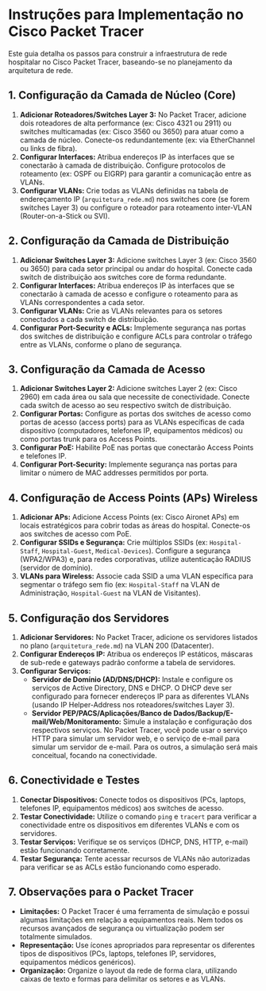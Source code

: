 # Instruções para Implementação no Cisco Packet Tracer

Este guia detalha os passos para construir a infraestrutura de rede hospitalar no Cisco Packet Tracer, baseando-se no planejamento da arquitetura de rede.

## 1. Configuração da Camada de Núcleo (Core)

1.  **Adicionar Roteadores/Switches Layer 3:** No Packet Tracer, adicione dois roteadores de alta performance (ex: Cisco 4321 ou 2911) ou switches multicamadas (ex: Cisco 3560 ou 3650) para atuar como a camada de núcleo. Conecte-os redundantemente (ex: via EtherChannel ou links de fibra).
2.  **Configurar Interfaces:** Atribua endereços IP às interfaces que se conectarão à camada de distribuição. Configure protocolos de roteamento (ex: OSPF ou EIGRP) para garantir a comunicação entre as VLANs.
3.  **Configurar VLANs:** Crie todas as VLANs definidas na tabela de endereçamento IP (`arquitetura_rede.md`) nos switches core (se forem switches Layer 3) ou configure o roteador para roteamento inter-VLAN (Router-on-a-Stick ou SVI).

## 2. Configuração da Camada de Distribuição

1.  **Adicionar Switches Layer 3:** Adicione switches Layer 3 (ex: Cisco 3560 ou 3650) para cada setor principal ou andar do hospital. Conecte cada switch de distribuição aos switches core de forma redundante.
2.  **Configurar Interfaces:** Atribua endereços IP às interfaces que se conectarão à camada de acesso e configure o roteamento para as VLANs correspondentes a cada setor.
3.  **Configurar VLANs:** Crie as VLANs relevantes para os setores conectados a cada switch de distribuição.
4.  **Configurar Port-Security e ACLs:** Implemente segurança nas portas dos switches de distribuição e configure ACLs para controlar o tráfego entre as VLANs, conforme o plano de segurança.

## 3. Configuração da Camada de Acesso

1.  **Adicionar Switches Layer 2:** Adicione switches Layer 2 (ex: Cisco 2960) em cada área ou sala que necessite de conectividade. Conecte cada switch de acesso ao seu respectivo switch de distribuição.
2.  **Configurar Portas:** Configure as portas dos switches de acesso como portas de acesso (access ports) para as VLANs específicas de cada dispositivo (computadores, telefones IP, equipamentos médicos) ou como portas trunk para os Access Points.
3.  **Configurar PoE:** Habilite PoE nas portas que conectarão Access Points e telefones IP.
4.  **Configurar Port-Security:** Implemente segurança nas portas para limitar o número de MAC addresses permitidos por porta.

## 4. Configuração de Access Points (APs) Wireless

1.  **Adicionar APs:** Adicione Access Points (ex: Cisco Aironet APs) em locais estratégicos para cobrir todas as áreas do hospital. Conecte-os aos switches de acesso com PoE.
2.  **Configurar SSIDs e Segurança:** Crie múltiplos SSIDs (ex: `Hospital-Staff`, `Hospital-Guest`, `Medical-Devices`). Configure a segurança (WPA2/WPA3) e, para redes corporativas, utilize autenticação RADIUS (servidor de domínio).
3.  **VLANs para Wireless:** Associe cada SSID a uma VLAN específica para segmentar o tráfego sem fio (ex: `Hospital-Staff` na VLAN de Administração, `Hospital-Guest` na VLAN de Visitantes).

## 5. Configuração dos Servidores

1.  **Adicionar Servidores:** No Packet Tracer, adicione os servidores listados no plano (`arquitetura_rede.md`) na VLAN 200 (Datacenter).
2.  **Configurar Endereços IP:** Atribua os endereços IP estáticos, máscaras de sub-rede e gateways padrão conforme a tabela de servidores.
3.  **Configurar Serviços:**
    *   **Servidor de Domínio (AD/DNS/DHCP):** Instale e configure os serviços de Active Directory, DNS e DHCP. O DHCP deve ser configurado para fornecer endereços IP para as diferentes VLANs (usando IP Helper-Address nos roteadores/switches Layer 3).
    *   **Servidor PEP/PACS/Aplicações/Banco de Dados/Backup/E-mail/Web/Monitoramento:** Simule a instalação e configuração dos respectivos serviços. No Packet Tracer, você pode usar o serviço HTTP para simular um servidor web, e o serviço de e-mail para simular um servidor de e-mail. Para os outros, a simulação será mais conceitual, focando na conectividade.

## 6. Conectividade e Testes

1.  **Conectar Dispositivos:** Conecte todos os dispositivos (PCs, laptops, telefones IP, equipamentos médicos) aos switches de acesso.
2.  **Testar Conectividade:** Utilize o comando `ping` e `tracert` para verificar a conectividade entre os dispositivos em diferentes VLANs e com os servidores.
3.  **Testar Serviços:** Verifique se os serviços (DHCP, DNS, HTTP, e-mail) estão funcionando corretamente.
4.  **Testar Segurança:** Tente acessar recursos de VLANs não autorizadas para verificar se as ACLs estão funcionando como esperado.

## 7. Observações para o Packet Tracer

*   **Limitações:** O Packet Tracer é uma ferramenta de simulação e possui algumas limitações em relação a equipamentos reais. Nem todos os recursos avançados de segurança ou virtualização podem ser totalmente simulados.
*   **Representação:** Use ícones apropriados para representar os diferentes tipos de dispositivos (PCs, laptops, telefones IP, servidores, equipamentos médicos genéricos).
*   **Organização:** Organize o layout da rede de forma clara, utilizando caixas de texto e formas para delimitar os setores e as VLANs.

